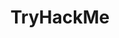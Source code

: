 ---
title: TryHackMe
description: A free online platform for learning cyber security, using hands-on exercises and labs, all through your browser!
url: https://tryhackme.com/
image:
    # url: '/assets/images/cafe.png'
    # alt: 'Cafe'
tags: ['learn', 'training']
listedDate: 2023-11-09
published: true
---